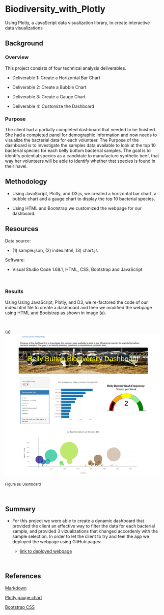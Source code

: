# Biodiversity_with_Plotly
Using Plotly, a JavaScript data visualization library, to create interactive data visualizations

## Background
### Overview
This project consists of four technical analysis deliverables.

- Deliverable 1: Create a Horizontal Bar Chart

- Deliverable 2: Create a Bubble Chart

- Deliverable 3: Create a Gauge Chart

- Deliverable 4: Customize the Dashboard

### Purpose

The client had a partially completed dashboard that  needed to be finished. She had a completed panel for demographic information and now needs to visualize the bacterial data for each volunteer. The Purpose of the dashboard is to investigate the samples data available to look at the top 10 bacterial species for each belly buttom bacterial samples. The goal is to identify potential species as a candidate to manufacture synthetic beef, that way her volunteers will be able to identify whether that species is found in their navel.


## Methodology
- Using JavaScript, Plotly, and D3.js, we created a horizontal bar chart, a bubble chart and a gauge chart to display the top 10 bacterial species.

- Using HTML and Bootstrap we customized the webpage for our dashboard.

## Resources
 
Data source:
- (1) sample.json, (2) index.html, (3) chart.js
 
Software:
- Visual Studio Code 1.68.1, HTML, CSS, Bootstrap and JavaScript
 
<br/>

### Results

Using Using JavaScript, Plotly, and D3, we re-factored the code of our index.html file to create a dashboard and then we modified the webpage using HTML and Bootstrap as shown in image (a).

<br/>


(a)![dashboard](./static/images/dashboard.png)
 
<sub> Figure (a) Dashboard

<br/>


## Summary

- For this project we were able to create a dynamic dashboard that provided the client an effective way to filter the data for each bacterial sample, and provided 3 vizualizations that changed accordenly with the sample selection. In order to let the client to try and feel the app we deployed the webpage using GitHub pages:

     - [link to deployed webpage](https://l-aldarondo.github.io/Biodiversity_with_Plotly/)

<br/>

## References

[Markdown](https://docs.github.com/en/get-started/writing-on-github/getting-started-with-writing-and-formatting-on-github/basic-writing-and-formatting-syntax)
 
[Plotly gauge chart](https://plotly.com/javascript/gauge-charts/)
 
[Bootstrap CSS](https://getbootstrap.com/docs/3.3/css/)



